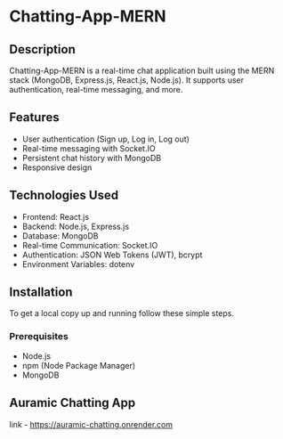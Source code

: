 # Chatting-App-MERN

## Description
Chatting-App-MERN is a real-time chat application built using the MERN stack (MongoDB, Express.js, React.js, Node.js). It supports user authentication, real-time messaging, and more.

## Features
- User authentication (Sign up, Log in, Log out)
- Real-time messaging with Socket.IO
- Persistent chat history with MongoDB
- Responsive design

## Technologies Used
- Frontend: React.js
- Backend: Node.js, Express.js
- Database: MongoDB
- Real-time Communication: Socket.IO
- Authentication: JSON Web Tokens (JWT), bcrypt
- Environment Variables: dotenv

## Installation
To get a local copy up and running follow these simple steps.

### Prerequisites
- Node.js
- npm (Node Package Manager)
- MongoDB
## Auramic Chatting App
link - https://auramic-chatting.onrender.com
